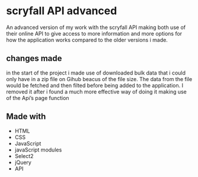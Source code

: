 # scryfall API advanced
 An advanced version of my work with the scryfall API making both use of their online API to give access to more information and more options for how the application works compared to the older versions i made.

## changes made
in the start of the project i made use of downloaded bulk data that i could only have in a zip file on Gihub beacus of the file size. The data from the file would be fetched and then filted before being added to the application. I removed it after i found a much more effective way of doing it making use of the Api’s page function 

## Made with
- HTML
- CSS
- JavaScript
- javaScript modules
- Select2
- jQuery
- API